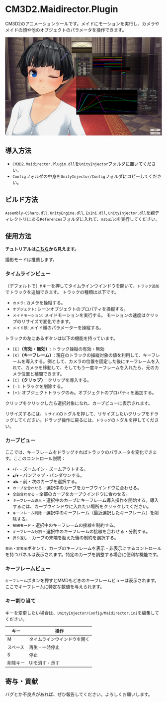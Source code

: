 # CM3D2.Maidirector.Plugin
CM3D2のアニメーションツールです。メイドにモーションを実行し、カメラやメイドの顔や他のオブジェクトのパラメータを操作できます。

![スクリーンショット](https://github.com/ShinHogera/CM3D2.Maidirector.Plugin/raw/master/screenshot.png)

## 導入方法
* `CM3D2.Maidirector.Plugin.dll`を`UnityInjector`フォルダに置いてください。
* `Config`フォルダの中身を`UnityInjector/Config`フォルダにコピーしてください。

## ビルド方法
`Assembly-CSharp.dll`, `UnityEngine.dll`, `ExIni.dll`, `UnityInjector.dll`を親ディレクトリにある`References`フォルダに入れて、`msbuild`を実行してください。

## 使用方法
**チュトリアルは[こちら](https://github.com/ShinHogera/CM3D2.Maidirector.Plugin/blob/master/TUTORIAL.md)から見えます。**

撮影モードは推薦します。

### タイムラインビュー
（デフォルトで）`M`キーを押してタイムラインウインドウを開いて、`トラック追加`でトラックを追加できます。 トラックの種類は以下です。
- `カメラ`: カメラを操縦する。
- `オブジェクト`: シーンオブジェクトのプロパティを操縦する。
- `メイドモーション`: メイドモーションを実行する。 モーションの速度はクリップのリサイズで変化できます。
- `メイド顔`: メイド顔のパラメーターを操縦する。

トラックの左にあるボタンは以下の機能を持っています。
- `[E]`**（有効・無効）**: トラック操縦の有効・無効
- `[K]`**（キーフレーム）**: 現在のトラックの操縦対象の値を利用して、キーフレームを導入する。例として、カメラの位置を固定した後にキーフレームを入れて、カメラを移動して、そしてもう一度キーフレームを入れたら、元のカメラ位置と補間できます。
- `[C]`**（クリップ）**: クリップを導入する。
- `[-]`: トラックを削除する。
- `[+]`: オブジェクトトラックのみ。オブジェクトのプロパティを追加する。

クリップをクリックしたら選択対象になれ、カーブビューに表示されます。

リサイズするには、`リサイズ`のトグルを押して、リサイズしたいクリップをドラッグしてください。ドラッグ操作に戻るには、`ドラッグ`のトグルを押してください。

### カーブビュー
ここでは、キーフレームをドラッグすればトラックのパラメータを変化できます。ここのコントロール説明：

- `+`/`-` - ズームイン・ズームアウトする。
- `▲`/`▼` - パンアップ・パンダウンする。
- `◀`/`▶` - 前・次のカーブを選択する。
- `カーブを合わせる` - 選択中のカーブをカーブウインドウに合わせる。
- `全部合わせる` - 全部のカーブをカーブウインドウに合わせる。
- `キーフレーム導入` - 選択中のカーブにキーフレーム導入操作を開始する。導入するには、カーブウインドウに入れたい場所をクリックしてください。 
- `キーフレーム削除` - 選択中のキーフレーム（最近選択したキーフレーム）を削除する。
- `接線モード` - 選択中のキーフレームの接線を制約する。
- `キーフレーム分割` - 選択中のキーフレームの接線を合わせる・分割する。
- `折り返し` - カーブの末端を超えた後の制約を選択する。

`表示・非表示`ボタンで、カーブのキーフレームを表示・非表示にするコントロールを持つパネルは表示されます。特定のカーブを調整する場合に便利な機能です。

### キーフレームビュー
`キーフレーム`ボタンを押すとMMDもどきのキーフレームビューは表示されます。ここでキーフレームに特定な数値を与えられます。

### キー割り当て
キーを変更したい場合は、`UnityInjector/Config/Maidirector.ini`を編集してください。

| キー     | 操作                        |
|----------|-----------------------------|
| M        | タイムラインウインドウを開く|
| スペース | 再生・一時停止              |
| S        | 停止                        |
| 削除キー | UIを消す・示す              |

## 寄与・貢献
バグとか不良点があれば、ぜひ報告してください。よろしくお願いします。
